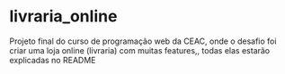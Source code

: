# livraria_online
Projeto final do curso de programação web da CEAC, onde o desafio foi criar uma loja online (livraria) com muitas features,, todas elas estarão explicadas no README

